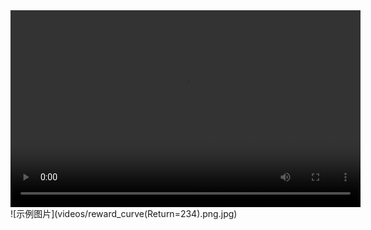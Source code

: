 <video width="560" height="315" controls>
    <source src="videos/Return=234.mp4" type="video/mp4">
</video>
![示例图片](videos/reward_curve(Return=234).png.jpg)
